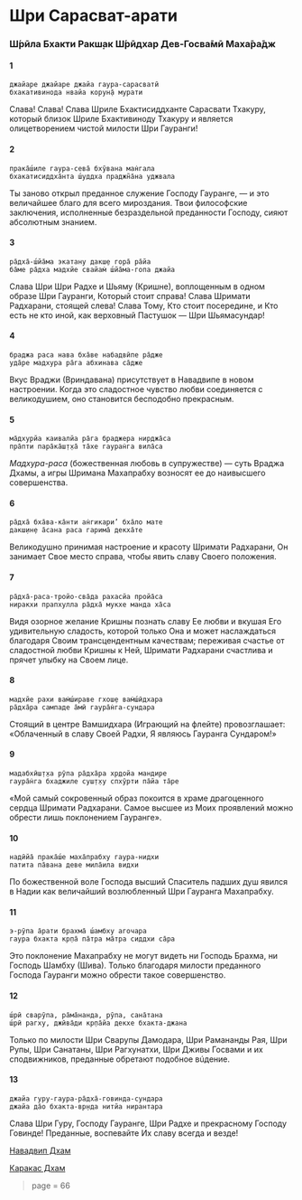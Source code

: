 # Шри Сарасват-арати

### Ш́рӣла Бхакти Ракш̣ак Ш́рӣдхар Дев-Госва̄мӣ Маха̄ра̄дж

#### 1

    джайаре джайаре джайа гаура-сарасватӣ
    бхакативинода нвайа корун̣а̄ мурати

Слава! Слава! Слава Шриле Бхактисиддханте Сарасвати Тхакуру, который близок Шриле Бхактивиноду Тхакуру и является олицетворением чистой милости Шри Гауранги!

#### 2

    прака̄ш́иле гаура-сева̄ бхӯвана ман̇гала
    бхакатисиддха̄нта ш́уддха праджн̃а̄на уджвала

Ты заново открыл преданное служение Господу Гауранге, — и это величайшее благо для всего мироздания. Твои философские заключения, исполненные безраздельной преданности Господу, сияют абсолютным знанием.

#### 3

    ра̄дха̄-ш́йа̄ма экатану дакш̣е гора̄ ра̄йа
    ба̄ме ра̄дха мадхйе свайам̇ ш́йа̄ма-гопа джайа

Слава Шри Шри Радхе и Шьяму (Кришне), воплощенным в одном образе Шри Гауранги, Который стоит справа! Слава Шримати Радхарани, стоящей слева! Слава Тому, Кто стоит посередине, и Кто есть не кто иной, как верховный Пастушок — Шри Шьямасундар!

#### 4

    браджа раса нава бха̄ве набадвӣпе ра̄дже
    уда̄ре мадхура ра̄га абхинава са̄дже

Вкус Враджи (Вриндавана) присутствует в Навадвипе в новом настроении. Когда это сладостное чувство любви соединяется с великодушием, оно становится бесподобно прекрасным.

#### 5

    ма̄дхурйа каивалйа ра̄га браджера нирджа̄са
    пра̄пти пара̄ка̄ш̣т̣ха̄ та̄хе гауран̇га вила̄са

*Мадхура-раса* (божественная любовь в супружестве) — суть Враджа Дхамы, а игры Шримана Махапрабху возносят ее до наивысшего совершенства.

#### 6

    ра̄дха̄ бха̄ва-ка̄нти ан̇гикари’ бха̄ло мате
    дакш̣ин̣е а̄сана раса гарима̄ декха̄те

Великодушно принимая настроение и красоту Шримати Радхарани, Он занимает Свое место справа, чтобы явить славу Своего положения.

#### 7

    ра̄дха̄-раса-тройо-сва̄да рахасйа пройа̄са
    ниракхи прапхулла ра̄дха̄ мукхе манда ха̄са

Видя озорное желание Кришны познать славу Ее любви и вкушая Его удивительную сладость, которой только Она и может наслаждаться благодаря Своим трансцендентным качествам; переживая счастье от сладостной любви Кришны к Ней, Шримати Радхарани счастлива и прячет улыбку на Своем лице.

#### 8

    мадхйе рахи вам̇ш́ираве гхош̣е вам̇ш́ӣдхара
    ра̄дха̄ра сампаде а̄мӣ гаура̄н̇га-сундара

Стоящий в центре Вамшидхара (Играющий на флейте) провозглашает: «Облаченный в славу Своей Радхи, Я являюсь Гауранга Сундаром!»

#### 9

    мадабхӣш̣т̣ха рӯпа ра̄дха̄ра хр̣дойа мандире
    гаура̄н̇га бхаджиле суш̣т̣ху спхӯрти па̄йа та̄ре

«Мой самый сокровенный образ покоится в храме драгоценного сердца Шримати Радхарани. Самое высшее из Моих проявлений можно обрести лишь поклонением Гауранге».

#### 10

    надӣйа̄ прака̄ш́е маха̄прабху гаура-нидхи
    патита па̄вана деве мила̄ила видхи

По божественной воле Господа высший Спаситель падших душ явился в Надии как величайший возлюбленный Шри Гауранга Махапрабху.

#### 11

    э-рӯпа а̄рати брахма̄ ш́амбху агочара
    гаура бхакта кр̣па̄ па̄тра ма̄тра сиддхи са̄ра

Это поклонение Махапрабху не могут видеть ни Господь Брахма, ни Господь Шамбху (Шива). Только благодаря милости преданного Господа Гауранги можно обрести такое совершенство.

#### 12

    ш́рӣ сварӯпа, ра̄ма̄нанда, рӯпа, сана̄тана
    ш́рӣ рагху, джӣва̄ди кр̣па̄йа декхе бхакта-джана

Только по милости Шри Сварупы Дамодара, Шри Рамананды Рая, Шри Рупы, Шри Санатаны, Шри Рагхунатхи, Шри Дживы Госвами и их сподвижников, преданные обретают подобное вúдение.

#### 13

    джайа гуру-гаура-ра̄дха̄-говинда-сундара
    джайа да̄о бхакта-вр̣нда нитйа нирантара

Слава Шри Гуру, Господу Гауранге, Шри Радхе и прекрасному Господу Говинде! Преданные, воспевайте Их славу всегда и везде!


[Навадвип Дхам](https://soundcloud.com/bharatimaharaj/navadwip-scsm-kiba-jaya-jaya)

[Каракас Дхам](https://soundcloud.com/bharatimaharaj/shchsm-karakas-gaura-arati-i)


> page = 66
